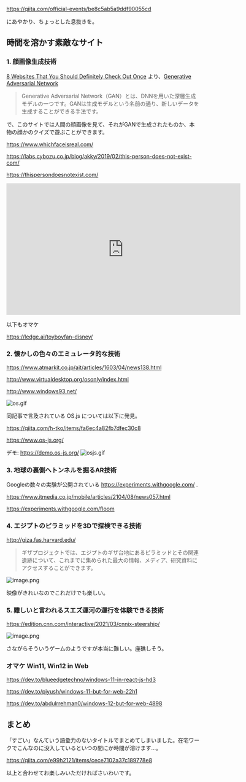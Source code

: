 https://qiita.com/official-events/be8c5ab5a9ddf90055cd

にあやかり、ちょっとした息抜きを。


## 時間を溶かす素敵なサイト

### 1. 顔画像生成技術
[8 Websites That You Should Definitely Check Out Once](https://theinsightfulcoder.com/8-websites-that-you-should-definitely-check-out-once) より、[Generative Adversarial Network](https://qiita.com/resnant/items/75543fb5047e90dd8202#generative-adversarial-network%E3%81%A3%E3%81%A6)
> Generative Adversarial Network（GAN）とは、DNNを用いた深層生成モデルの一つです。GANは生成モデルという名前の通り、新しいデータを生成することができる手法です。

で、このサイトでは人間の顔画像を見て、それがGANで生成されたものか、本物の顔かのクイズで遊ぶことができます。

https://www.whichfaceisreal.com/

https://labs.cybozu.co.jp/blog/akky/2019/02/this-person-does-not-exist-com/

https://thispersondoesnotexist.com/

<iframe width="610" height="343" src="https://www.youtube.com/embed/kSLJriaOumA" title="YouTube video player" frameborder="0" allow="accelerometer; autoplay; clipboard-write; encrypted-media; gyroscope; picture-in-picture" allowfullscreen></iframe>



以下もオマケ

https://ledge.ai/toyboyfan-disney/





### 2. 懐かしの色々のエミュレータ的な技術

https://www.atmarkit.co.jp/ait/articles/1603/04/news138.html

http://www.virtualdesktop.org/osonly/index.html

http://www.windows93.net/

![os.gif](https://qiita-image-store.s3.ap-northeast-1.amazonaws.com/0/93824/55692d0c-7b08-d20d-7fc3-1ae399e091d3.gif)

同記事で言及されている OS.js については以下に発見。

https://qiita.com/h-tko/items/fa6ec4a82fb7dfec30c8

https://www.os-js.org/

デモ: https://demo.os-js.org/
![osjs.gif](https://qiita-image-store.s3.ap-northeast-1.amazonaws.com/0/93824/1b29b734-f06b-0a8b-359d-0254ce303274.gif)



### 3. 地球の裏側へトンネルを掘るAR技術

Googleの数々の実験が公開されている https://experiments.withgoogle.com/ .

https://www.itmedia.co.jp/mobile/articles/2104/08/news057.html

https://experiments.withgoogle.com/floom




### 4. エジプトのピラミッドを3Dで探検できる技術

http://giza.fas.harvard.edu/

> ギザプロジェクトでは、エジプトのギザ台地にあるピラミッドとその関連遺跡について、これまでに集められた最大の情報、メディア、研究資料にアクセスすることができます。

![image.png](https://qiita-image-store.s3.ap-northeast-1.amazonaws.com/0/93824/3f814132-8952-2ef6-3415-1b292622c8b5.png)

映像がきれいなのでこれだけでも楽しい。


### 5. 難しいと言われるスエズ運河の運行を体験できる技術


https://edition.cnn.com/interactive/2021/03/cnnix-steership/

![image.png](https://qiita-image-store.s3.ap-northeast-1.amazonaws.com/0/93824/c3aba422-3513-7da2-e750-c0da2af4765c.png)

さながらそういうゲームのようですが本当に難しい。座礁しそう。


### オマケ Win11, Win12 in Web

https://dev.to/blueedgetechno/windows-11-in-react-js-hd3

https://dev.to/piyush/windows-11-but-for-web-22h1

https://dev.to/abdulrrehman0/windows-12-but-for-web-4898



## まとめ

「すごい」なんていう語彙力のないタイトルでまとめてしまいました。在宅ワークでこんなのに没入しているといつの間にか時間が溶けます...。

https://qiita.com/e99h2121/items/cece7102a37c189778e8

以上と合わせてお楽しみいただければさいわいです。
